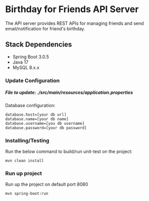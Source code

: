 # Birthday for Friends API Server
The API server provides REST APIs for managing friends and send email/notification for friend's birthday.

## Stack Dependencies
- Spring Boot 3.0.5
- Java 17
- MySQL 8.x.x

### Update Configuration
##### File to update: ./src/main/resources/application.properties
Database configuration:

```
database.host=[your db url]
database.name=[your db name]
database.username=[you db username]
database.password=[your db password]
```

### Installing/Testing

Run the below command to build/run unit-test on the project:

```
mvn clean install
```

### Run up project

Run up the project on default port 8080

```
mvn spring-boot:run
```
